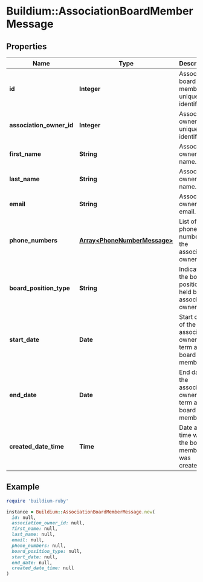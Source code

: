 # Buildium::AssociationBoardMemberMessage

## Properties

| Name | Type | Description | Notes |
| ---- | ---- | ----------- | ----- |
| **id** | **Integer** | Association board member unique identifier. | [optional] |
| **association_owner_id** | **Integer** | Association owner unique identifier. | [optional] |
| **first_name** | **String** | Association owner first name. | [optional] |
| **last_name** | **String** | Association owner last name. | [optional] |
| **email** | **String** | Association owner email. | [optional] |
| **phone_numbers** | [**Array&lt;PhoneNumberMessage&gt;**](PhoneNumberMessage.md) | List of phone numbers of the association owner. | [optional] |
| **board_position_type** | **String** | Indicates the board position held by the association owner. | [optional] |
| **start_date** | **Date** | Start date of the association owner&#39;s term as board member | [optional] |
| **end_date** | **Date** | End date of the association owner&#39;s term as board member | [optional] |
| **created_date_time** | **Time** | Date and time when the board member was created. | [optional] |

## Example

```ruby
require 'buildium-ruby'

instance = Buildium::AssociationBoardMemberMessage.new(
  id: null,
  association_owner_id: null,
  first_name: null,
  last_name: null,
  email: null,
  phone_numbers: null,
  board_position_type: null,
  start_date: null,
  end_date: null,
  created_date_time: null
)
```

